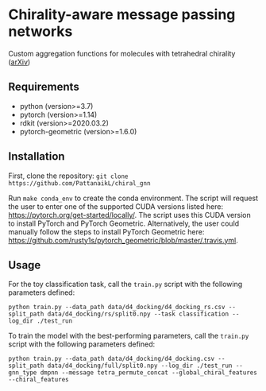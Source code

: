 # Chirality-aware message passing networks
Custom aggregation functions for molecules with tetrahedral chirality ([arXiv](https://arxiv.org/abs/2012.00094))

## Requirements
* python (version>=3.7)
* pytorch (version>=1.14)
* rdkit (version>=2020.03.2)
* pytorch-geometric (version>=1.6.0)

## Installation
First, clone the repository:
`git clone https://github.com/PattanaikL/chiral_gnn`

Run `make conda_env` to create the conda environment. 
The script will request the user to enter one of the supported CUDA versions listed here: https://pytorch.org/get-started/locally/.
The script uses this CUDA version to install PyTorch and PyTorch Geometric. Alternatively, the user could manually follow the steps to install PyTorch Geometric here: https://github.com/rusty1s/pytorch_geometric/blob/master/.travis.yml.

## Usage
For the toy classification task, call the `train.py` script with the following parameters defined:

`python train.py --data_path data/d4_docking/d4_docking_rs.csv --split_path data/d4_docking/rs/split0.npy --task classification --log_dir ./test_run`


To train the model with the best-performing parameters, call the `train.py` script with the following parameters defined:

`python train.py --data_path data/d4_docking/d4_docking.csv --split_path data/d4_docking/full/split0.npy --log_dir ./test_run --gnn_type dmpnn --message tetra_permute_concat --global_chiral_features --chiral_features`
